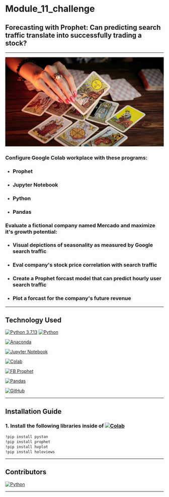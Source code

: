 # Module_11_challenge

## Forecasting with Prophet: Can predicting search traffic translate into successfully trading a stock?
---
![<img src="[http://url/image.png" style=](https://github.com/DigitalGoldRush/Module-5-Challenge-/blob/main/money-tree%20jpeg%20from%20unsplash.com.jpeg width:10px ; height:10px " >](https://github.com/DigitalGoldRush/Module_11_challenge/blob/main/Resources/petr-sidorov-D3SzBCAeMhQ-unsplash.jpeg)

### Configure Google Colab workplace with these programs:
  - ### Prophet
  - ### Jupyter Notebook
  - ### Python
  - ### Pandas
### Evaluate a fictional company named Mercado and maximize it's growth potential:
  - ### Visual depictions of seasonality as measured by Google search traffic
  - ### Eval company's stock price correlation with search traffic
  - ### Create a Prophet forcast model that can predict hourly user search traffic
  - ### Plot a forcast for the company's future revenue
---

## Technology Used

[![Python 3.7.13](https://img.shields.io/badge/python-3670A0?style=for-the-badge&logo=python&logoColor=ffdd54)]([https://www.python.org/downloads/release/python-3912/)
[![Python](https://img.shields.io/badge/Python-3.9.12-blue)](https://www.python.org/downloads/release/python-3912/)

[![Anaconda](https://img.shields.io/badge/Anaconda-%2344A833.svg?style=for-the-badge&logo=anaconda&logoColor=white)](https://www.anaconda.com/)

[![Jupyter Notebook](https://img.shields.io/badge/jupyter-%23F37626.svg?style=for-the-badge&logo=jupyter&logoColor=white)](https://jupyter.org/)

[![Colab](https://img.shields.io/badge/Colab-F9AB00?style=for-the-badge&logo=googlecolab&color=525252)](https://colab.research.google.com/?utm_source=scs-index)

[![FB Prophet](https://img.shields.io/badge/Facebook_Prophet-005FED?style=for-the-badge&logo=facebook-gaming&logoColor=white)](https://pypi.org/project/prophet/)
  
[<img alt="Pandas" src="https://img.shields.io/badge/pandas-%23150458.svg?style=for-the-badge&logo=pandas&logoColor=white" />](https://pandas.pydata.org/)

[<img alt="GitHub" src="https://img.shields.io/badge/github-%23121011.svg?style=for-the-badge&logo=github&logoColor=white"/>](https://github.com/DigitalGoldRush?tab=repositories)

---

## Installation Guide

### 1. Install the following libraries inside of [![Colab](https://img.shields.io/badge/Colab-F9AB00?style=for-the-badge&logo=googlecolab&color=525252)](https://colab.research.google.com/?utm_source=scs-index)
  ```
!pip install pystan
!pip install prophet
!pip install hvplot
!pip install holoviews
```  

---
## Contributors

[![Python](https://img.shields.io/badge/Michael_Dionne-LinkedIn-blue)](https://www.linkedin.com/in/michael-dionne-b2a1b61b/)

---
